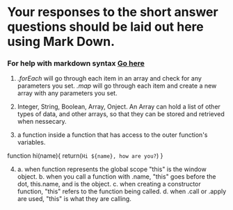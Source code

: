 # Your responses to the short answer questions should be laid out here using Mark Down.
### For help with markdown syntax [Go here](https://github.com/adam-p/markdown-here/wiki/Markdown-Cheatsheet)


1. *.forEach* will go through each item in an array and check for any parameters you set. *.map* will go through each item and create a new array with any parameters you set.

2. Integer, String, Boolean, Array, Onject. An Array can hold a list of other types of data, and other arrays, so that they can be stored and retrieved when nessecary. 

3. a function inside a function that has access to the outer function's variables. 

function hi(name){
    return(`Hi ${name}, how are you?`)
}

4.  a. when function represents the global scope "this" is the window         object.
    b. when you call a function with .name, "this" goes before the dot, this.name, and is the object.
    c. when creating a constructor function, "this" refers to the function being called. 
    d. when .call or .apply are used, "this" is what they are calling.
